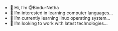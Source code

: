 - 👋 Hi, I’m @Bindu-Netha
- 👀 I’m interested in learning computer languages...
- 🌱 I’m currently learning  linux operating system...
- 💞️ I’m looking to work with latest technologies...

<!---
Bindu-Netha/Bindu-Netha is a ✨ special ✨ repository because its `README.md` (this file) appears on your GitHub profile.
You can click the Preview link to take a look at your changes.
--->
